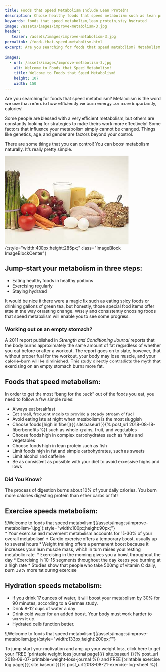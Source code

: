 ```yaml
---
title: Foods that Speed Metabolism Include Lean Protein!
description: Choose healthy foods that speed metabolism such as lean protein, whole grains, and vegetables; and don't forget to stay hydrated for the optimal burn.
keywords: foods that speed metabolism,lean protein,stay hydrated
image: /assets/images/improve-metabolism-3.jpg
header:
   teaser: /assets/images/improve-metabolism-3.jpg
permalink: /foods-that-speed-metabolism.html
excerpt: Are you searching for foods that speed metabolism? Metabolism is the word we use that refers to how efficiently we burn energy…or more importantly, calories!  

images:
  - url: /assets/images/improve-metabolism-3.jpg
    alt: Welcome to Foods that Speed Metabolism!
    title: Welcome to Foods that Speed Metabolism!
    height: 107
    width: 150
---
```


Are you searching for foods that speed metabolism? Metabolism is the word we use that refers to how efficiently we burn energy…or more importantly, calories!  

Some people are blessed with a very efficient metabolism, but others are constantly looking for strategies to make theirs work more effectively! Some factors that influence your metabolism simply cannot be changed. Things like genetics, age, and gender are factors beyond your control.  

There are some things that you can control! You can boost metabolism naturally. It’s really pretty simple.

![Welcome to Foods that Speed Metabolism!](/assets/images/improve-metabolism-3.jpg){:style="width:400px;height:285px;" class="ImageBlock ImageBlockCenter"}

## Jump-start your metabolism in three steps:
* Eating healthy foods in healthy portions
* Exercising regularly
* Staying hydrated

It would be nice if there were a magic fix such as eating spicy foods or drinking gallons of green tea, but honestly, those special food items offer little in the way of lasting change. Wisely and consistently choosing foods that speed metabolism will enable you to see some progress.

<div class="CalloutBox"><h3>Working out on an empty stomach?</h3>
<p>A 2011 report published in<em>&nbsp;Strength and Conditioning Journal</em>&nbsp;reports that the body burns approximately the same amount of fat regardless of whether you eat before or after a workout. The report goes on to state, however, that without proper fuel for the workout, your body may lose muscle, and your calorie-burn will be diminished. This study directly contradicts the myth that exercising on an empty stomach burns more fat.</p>
</div>

## Foods that speed metabolism:
In order to get the most “bang for the buck” out of the foods you eat, you need to follow a few simple rules:

* Always eat breakfast
* Eat small, frequent meals to provide a steady stream of fuel
* Avoid eating late at night when metabolism is the most sluggish
* Choose foods [high in fiber]({{ site.baseurl }}{% post_url 2018-08-18-fiberbenefits %}) such as whole-grains, fruit, and vegetables
* Choose foods high in complex carbohydrates such as fruits and vegetables
* Choose foods high in lean protein such as fish
* Limit foods high in fat and simple carbohydrates, such as sweets
* Limit alcohol and caffeine
* Be as consistent as possible with your diet to avoid excessive highs and lows

<div class="CalloutBox"><h3>Did You Know?</h3>
<p>The process of digestion burns about 10% of your daily calories. You burn more calories digesting protein than either carbs or fat!</p>
</div>

## Exercise speeds metabolism:
<div class="ImageBlock ImageBlockRight" markdown="1">
![Welcome to foods that speed metabolism!](/assets/images/improve-metabolism-1.jpg){:style="width:100px;height:90px;"}
</div>
* Your exercise and movement metabolism accounts for 15-30% of your overall metabolism!
* Cardio exercise offers a temporary boost, usually up to several hours
* Weight training offers a permanent boost because it increases your lean muscle mass, which in turn raises your resting metabolic rate.
* Exercising in the morning gives you a boost throughout the day
* Exercising in 10-15 segments throughout the day keeps you burning at a high rate
* Studies show that people who take 500mg of vitamin C daily, burn 39% more fat during exercise

## Hydration speeds metabolism:
* If you drink 17 ounces of water, it will boost your metabolism by 30% for 90 minutes, according to a German study.
* Drink 8-12 cups of water a day
* Drink cold water for an added boost. Your body must work harder to warm it up.
* Hydrated cells function better.

<div class="ImageBlock ImageBlockCenter" markdown="1">
![Welcome to foods that speed metabolism!](/assets/images/improve-metabolism.jpg){:style="width:133px;height:200px;""}
</div>

To jump start your motivation and amp up your weight loss, click here to get your FREE [printable weight loss journal page]({{ site.baseurl }}{% post_url 2018-09-07-printable-weight-loss-journal %}) and FREE [printable exercise log page]({{ site.baseurl }}{% post_url 2018-08-21-exercise-log-sheet %}).